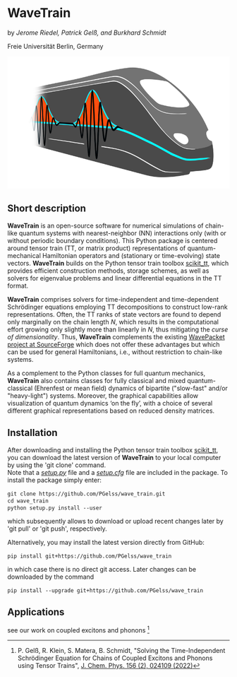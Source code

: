 # WaveTrain

by *Jerome Riedel, Patrick Gelß, and Burkhard Schmidt*

Freie Universität Berlin, Germany

<img src="https://github.com/PGelss/wave_train/blob/main/design_logo/wavetrain.jpg" width="600" height="300">

## Short description

**WaveTrain** is an open-source software for numerical simulations of chain-like 
quantum systems with nearest-neighbor (NN) interactions only
(with or without periodic boundary conditions).
This Python package is centered around tensor train (TT, or matrix product) representations of 
quantum-mechanical Hamiltonian operators and (stationary or time-evolving) state vectors.
**WaveTrain** builds on the Python tensor train toolbox [scikit\_tt](https://github.com/PGelss/scikit_tt), 
which provides efficient construction methods, storage schemes, 
as well as solvers for eigenvalue problems and linear differential equations in the TT format.

**WaveTrain** comprises solvers for time-independent and time-dependent Schrödinger equations 
employing TT decompositions to construct low-rank representations. 
Often, the TT ranks of state vectors are found to depend only marginally on the chain length *N*, 
which results in the computational effort growing only slightly more than linearly in *N*, 
thus mitigating the *curse of dimensionality*.
Thus, **WaveTrain** complements the existing [WavePacket project at SourceForge](https://sourceforge.net/projects/wavepacket/)
which does not offer these advantages but which can be used for general Hamiltonians,
i.e., without restriction to chain-like systems.

As a complement to the Python classes for full quantum mechanics, **WaveTrain** also contains classes for 
fully classical and mixed quantum-classical (Ehrenfest or mean field) dynamics of bipartite 
("slow-fast" and/or "heavy-light") systems.
Moreover, the graphical capabilities allow visualization of quantum dynamics ‘on the fly’, with a choice of 
several different graphical representations based on reduced density matrices.

## Installation

After downloading and installing the Python tensor train toolbox [scikit\_tt](https://github.com/PGelss/scikit_tt),
you can download the latest version of **WaveTrain** to your local computer by using the 'git clone' command.  
Note that a [*setup.py*](setup.py) file and a [*setup.cfg*](setup.cfg) file are included in the package. 
To install the package simply enter:

```
git clone https://github.com/PGelss/wave_train.git 
cd wave_train
python setup.py install --user
```

which subsequently allows to download or upload recent changes later by 'git pull' or 'git push', respectively.

Alternatively, you may install the latest version directly from GitHub:

```
pip install git+https://github.com/PGelss/wave_train
```
in which case there is no direct git access.
Later changes can be downloaded by the command 

```
pip install --upgrade git+https://github.com/PGelss/wave_train
```

## Applications

see our work on coupled excitons and phonons [^1]

[^1]: P. Gelß, R. Klein, S. Matera, B. Schmidt, "Solving the Time-Independent Schrödinger Equation for 
Chains of Coupled Excitons and Phonons using Tensor Trains", [J. Chem. Phys. 156 (2), 024109 (2022)](https://doi.org/10.1063/5.0074948) 

